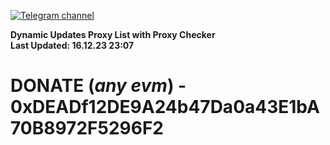 [![Telegram channel](https://img.shields.io/endpoint?url=https://runkit.io/damiankrawczyk/telegram-badge/branches/master?url=https://t.me/n4z4v0d)](https://t.me/n4z4v0d) 

**Dynamic Updates Proxy List with Proxy Checker**  
**Last Updated: 16.12.23 23:07**

# DONATE (_any evm_) - 0xDEADf12DE9A24b47Da0a43E1bA70B8972F5296F2
